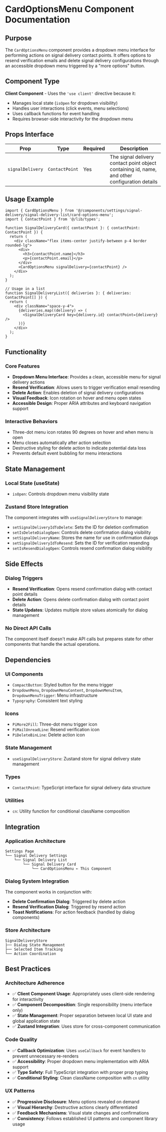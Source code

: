 # CardOptionsMenu Component Documentation

## Purpose

The `CardOptionsMenu` component provides a dropdown menu interface for performing actions on signal delivery contact points. It offers options to resend verification emails and delete signal delivery configurations through an accessible dropdown menu triggered by a "more options" button.

## Component Type

**Client Component** - Uses the `'use client'` directive because it:
- Manages local state (`isOpen` for dropdown visibility)
- Handles user interactions (click events, menu selections)
- Uses callback functions for event handling
- Requires browser-side interactivity for the dropdown menu

## Props Interface

| Prop | Type | Required | Description |
|------|------|----------|-------------|
| `signalDelivery` | `ContactPoint` | Yes | The signal delivery contact point object containing id, name, and other configuration details |

## Usage Example

```tsx
import { CardOptionsMenu } from '@/components/settings/signal-delivery/signal-delivery-list/card-options-menu';
import { ContactPoint } from '@/lib/types';

function SignalDeliveryCard({ contactPoint }: { contactPoint: ContactPoint }) {
  return (
    <div className="flex items-center justify-between p-4 border rounded-lg">
      <div>
        <h3>{contactPoint.name}</h3>
        <p>{contactPoint.email}</p>
      </div>
      <CardOptionsMenu signalDelivery={contactPoint} />
    </div>
  );
}

// Usage in a list
function SignalDeliveryList({ deliveries }: { deliveries: ContactPoint[] }) {
  return (
    <div className="space-y-4">
      {deliveries.map((delivery) => (
        <SignalDeliveryCard key={delivery.id} contactPoint={delivery} />
      ))}
    </div>
  );
}
```

## Functionality

### Core Features
- **Dropdown Menu Interface**: Provides a clean, accessible menu for signal delivery actions
- **Resend Verification**: Allows users to trigger verification email resending
- **Delete Action**: Enables deletion of signal delivery configurations
- **Visual Feedback**: Icon rotation on hover and menu open states
- **Accessible Design**: Proper ARIA attributes and keyboard navigation support

### Interactive Behaviors
- Three-dot menu icon rotates 90 degrees on hover and when menu is open
- Menu closes automatically after action selection
- Destructive styling for delete action to indicate potential data loss
- Prevents default event bubbling for menu interactions

## State Management

### Local State (useState)
- `isOpen`: Controls dropdown menu visibility state

### Zustand Store Integration
The component integrates with `useSignalDeliveryStore` to manage:
- `setSignalDeliveryIdToDelete`: Sets the ID for deletion confirmation
- `setIsDeleteDialogOpen`: Controls delete confirmation dialog visibility
- `setSignalDeliveryName`: Stores the name for use in confirmation dialogs
- `setSignalDeliveryIdToResend`: Sets the ID for verification resending
- `setIsResendDialogOpen`: Controls resend confirmation dialog visibility

## Side Effects

### Dialog Triggers
- **Resend Verification**: Opens resend confirmation dialog with contact point details
- **Delete Action**: Opens delete confirmation dialog with contact point details
- **State Updates**: Updates multiple store values atomically for dialog management

### No Direct API Calls
The component itself doesn't make API calls but prepares state for other components that handle the actual operations.

## Dependencies

### UI Components
- `CompactButton`: Styled button for the menu trigger
- `DropdownMenu`, `DropdownMenuContent`, `DropdownMenuItem`, `DropdownMenuTrigger`: Menu infrastructure
- `Typography`: Consistent text styling

### Icons
- `PiMore2Fill`: Three-dot menu trigger icon
- `PiMailUnreadLine`: Resend verification icon
- `PiDeleteBinLine`: Delete action icon

### State Management
- `useSignalDeliveryStore`: Zustand store for signal delivery state management

### Types
- `ContactPoint`: TypeScript interface for signal delivery data structure

### Utilities
- `cn`: Utility function for conditional className composition

## Integration

### Application Architecture
```
Settings Page
└── Signal Delivery Settings
    └── Signal Delivery List
        └── Signal Delivery Card
            └── CardOptionsMenu ← This Component
```

### Dialog System Integration
The component works in conjunction with:
- **Delete Confirmation Dialog**: Triggered by delete action
- **Resend Verification Dialog**: Triggered by resend action
- **Toast Notifications**: For action feedback (handled by dialog components)

### Store Architecture
```
SignalDeliveryStore
├── Dialog State Management
├── Selected Item Tracking
└── Action Coordination
```

## Best Practices

### Architecture Adherence
- ✅ **Client Component Usage**: Appropriately uses client-side rendering for interactivity
- ✅ **Component Decomposition**: Single responsibility (menu interface only)
- ✅ **State Management**: Proper separation between local UI state and global application state
- ✅ **Zustand Integration**: Uses store for cross-component communication

### Code Quality
- ✅ **Callback Optimization**: Uses `useCallback` for event handlers to prevent unnecessary re-renders
- ✅ **Accessibility**: Proper dropdown menu implementation with ARIA support
- ✅ **Type Safety**: Full TypeScript integration with proper prop typing
- ✅ **Conditional Styling**: Clean className composition with `cn` utility

### UX Patterns
- ✅ **Progressive Disclosure**: Menu options revealed on demand
- ✅ **Visual Hierarchy**: Destructive actions clearly differentiated
- ✅ **Feedback Mechanisms**: Visual state changes and confirmations
- ✅ **Consistency**: Follows established UI patterns and component library usage